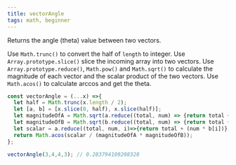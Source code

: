 ```yaml
---
title: vectorAngle
tags: math, beginner
---
```


Returns the angle (theta) value between two vectors.

Use `Math.trunc()` to convert the half of `length` to integer. 
Use `Array.prototype.slice()` slice the incoming array into two vectors. 
Use `Array.prototype.reduce()`, `Math.pow()` and `Math.sqrt()` to calculate the magnitude of each vector and the scalar product of the two vectors.
Use `Math.acos()` to calculate arccos and get the theta.


```js
const vectorAngle = (...x) =>{ 
  let half = Math.trunc(x.length / 2);
  let [a, b] = [x.slice(0, half), x.slice(half)];  
  let magnitudeOfA = Math.sqrt(a.reduce((total, num) => {return total + Math.pow(num, 2);}, 0));
  let magnitudeOfB = Math.sqrt(b.reduce((total, num) => {return total + Math.pow(num, 2);}, 0));
  let scalar = a.reduce((total, num, i)=>{return total + (num * b[i])}, 0);
  return Math.acos(scalar / (magnitudeOfA * magnitudeOfB));
};
```

```js
vectorAngle(3,4,4,3); // 0.283794109208328
```

